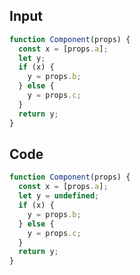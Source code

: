 
## Input

```javascript
function Component(props) {
  const x = [props.a];
  let y;
  if (x) {
    y = props.b;
  } else {
    y = props.c;
  }
  return y;
}

```

## Code

```javascript
function Component(props) {
  const x = [props.a];
  let y = undefined;
  if (x) {
    y = props.b;
  } else {
    y = props.c;
  }
  return y;
}

```
      